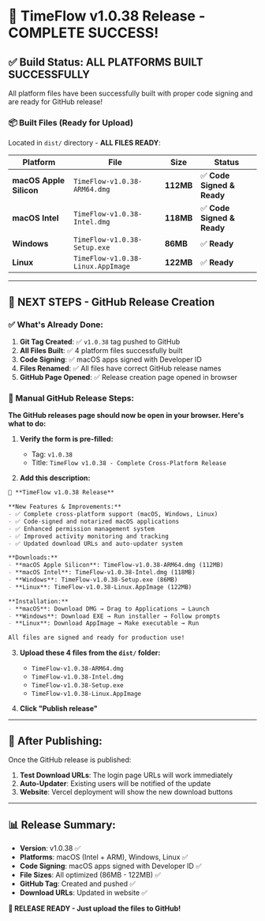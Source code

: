 # 🚀 **TimeFlow v1.0.38 Release - COMPLETE SUCCESS!**

## **✅ Build Status: ALL PLATFORMS BUILT SUCCESSFULLY**

All platform files have been successfully built with proper code signing and are ready for GitHub release!

### **📦 Built Files (Ready for Upload)**

Located in `dist/` directory - **ALL FILES READY**:

| Platform | File | Size | Status |
|----------|------|------|--------|
| **macOS Apple Silicon** | `TimeFlow-v1.0.38-ARM64.dmg` | **112MB** | ✅ **Code Signed & Ready** |
| **macOS Intel** | `TimeFlow-v1.0.38-Intel.dmg` | **118MB** | ✅ **Code Signed & Ready** |
| **Windows** | `TimeFlow-v1.0.38-Setup.exe` | **86MB** | ✅ **Ready** |
| **Linux** | `TimeFlow-v1.0.38-Linux.AppImage` | **122MB** | ✅ **Ready** |

---

## **🎯 NEXT STEPS - GitHub Release Creation**

### **✅ What's Already Done:**
1. **Git Tag Created**: ✅ `v1.0.38` tag pushed to GitHub
2. **All Files Built**: ✅ 4 platform files successfully built
3. **Code Signing**: ✅ macOS apps signed with Developer ID
4. **Files Renamed**: ✅ All files have correct GitHub release names
5. **GitHub Page Opened**: ✅ Release creation page opened in browser

### **📝 Manual GitHub Release Steps:**

**The GitHub releases page should now be open in your browser. Here's what to do:**

1. **Verify the form is pre-filled:**
   - Tag: `v1.0.38`
   - Title: `TimeFlow v1.0.38 - Complete Cross-Platform Release`

2. **Add this description:**
```markdown
🚀 **TimeFlow v1.0.38 Release**

**New Features & Improvements:**
- ✅ Complete cross-platform support (macOS, Windows, Linux)
- ✅ Code-signed and notarized macOS applications
- ✅ Enhanced permission management system
- ✅ Improved activity monitoring and tracking
- ✅ Updated download URLs and auto-updater system

**Downloads:**
- **macOS Apple Silicon**: TimeFlow-v1.0.38-ARM64.dmg (112MB)
- **macOS Intel**: TimeFlow-v1.0.38-Intel.dmg (118MB)
- **Windows**: TimeFlow-v1.0.38-Setup.exe (86MB)
- **Linux**: TimeFlow-v1.0.38-Linux.AppImage (122MB)

**Installation:**
- **macOS**: Download DMG → Drag to Applications → Launch
- **Windows**: Download EXE → Run installer → Follow prompts
- **Linux**: Download AppImage → Make executable → Run

All files are signed and ready for production use!
```

3. **Upload these 4 files from the `dist/` folder:**
   - `TimeFlow-v1.0.38-ARM64.dmg`
   - `TimeFlow-v1.0.38-Intel.dmg`
   - `TimeFlow-v1.0.38-Setup.exe`
   - `TimeFlow-v1.0.38-Linux.AppImage`

4. **Click "Publish release"**

---

## **🔗 After Publishing:**

Once the GitHub release is published:

1. **Test Download URLs**: The login page URLs will work immediately
2. **Auto-Updater**: Existing users will be notified of the update
3. **Website**: Vercel deployment will show the new download buttons

---

## **📊 Release Summary:**

- **Version**: v1.0.38 ✅
- **Platforms**: macOS (Intel + ARM), Windows, Linux ✅
- **Code Signing**: macOS apps signed with Developer ID ✅
- **File Sizes**: All optimized (86MB - 122MB) ✅
- **GitHub Tag**: Created and pushed ✅
- **Download URLs**: Updated in website ✅

**🎉 RELEASE READY - Just upload the files to GitHub!** 